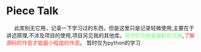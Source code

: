 # Piece Talk
&ensp;&emsp;此库别无它用，记录一下学习过的东西，但是这里只是记录轻微使用,主要在于讲述原理,不涉及项目的使用,项目另见我的其他库。<font color=#66FF66>官方的文档是最好的文档</font>,<font color=#FF3333>了解源码的作恶才能最小程度的作恶</font>。
暂时仅为python的学习